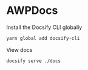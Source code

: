 # AWPDocs

Install the Docsify CLI globally
```bash
yarn global add docsify-cli
```

View docs
```bash
docsify serve ./docs
```
